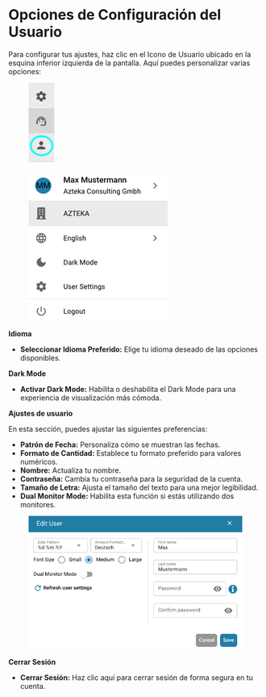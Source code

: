 # Opciones de Configuración del Usuario

Para configurar tus ajustes, haz clic en el Icono de Usuario ubicado en la esquina inferior izquierda de la pantalla. Aquí puedes personalizar varias opciones:

<figure><img src="../../.gitbook/assets/user-config.png" alt=""><figcaption></figcaption></figure>

<figure><img src="../../.gitbook/assets/user-config2.png" alt=""><figcaption></figcaption></figure>

**Idioma**

* **Seleccionar Idioma Preferido:** Elige tu idioma deseado de las opciones disponibles.

**Dark Mode**

* **Activar Dark Mode:** Habilita o deshabilita el Dark Mode para una experiencia de visualización más cómoda.

**Ajustes de usuario**

En esta sección, puedes ajustar las siguientes preferencias:

* **Patrón de Fecha:** Personaliza cómo se muestran las fechas.
* **Formato de Cantidad:** Establece tu formato preferido para valores numéricos.
* **Nombre:** Actualiza tu nombre.
* **Contraseña:** Cambia tu contraseña para la seguridad de la cuenta.
* **Tamaño de Letra:** Ajusta el tamaño del texto para una mejor legibilidad.
* **Dual Monitor Mode:** Habilita esta función si estás utilizando dos monitores.

<figure><img src="../../.gitbook/assets/user-config3.png" alt=""><figcaption></figcaption></figure>

**Cerrar Sesión**

* **Cerrar Sesión:** Haz clic aquí para cerrar sesión de forma segura en tu cuenta.
